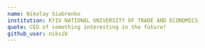 ```yaml
---
name: Nikolay Siabrenko
institution: KYIV NATIONAL UNIVERSITY OF TRADE AND ECONOMICS
quote: CEO of something interesting in the future!
github_user: niksib
---
```


